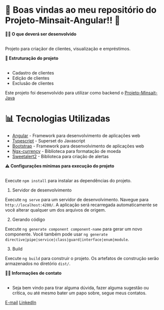 # :bank: Boas vindas ao meu repositório do Projeto-Minsait-Angular!! :rocket:
 <summary>
    <strong>👨‍💻 O que deverá ser desenvolvido</strong>
 </summary><br>

Projeto para criaçãor de clientes, visualização e empréstimos.<br>

 <summary>
    <strong>👷 Estruturação do projeto</strong>
 </summary><br>

- Cadastro de clientes
- Edição de clientes
- Exclusão de clientes

Este projeto foi desenvolvido para utilizar como backend o 
[Projeto-Minsait-Java](https://github.com/ArthurBarbosaOliveira/Projeto-Minsait-Java) 



# :bar_chart: Tecnologias Utilizadas

- [Angular](https://angular.io/) - Framework para desenvolvimento de aplicações web
- [Typescript](https://www.typescriptlang.org/) - Superset do Javascript
- [Bootstrap](https://getbootstrap.com/) - Framework para desenvolvimento de aplicações web
- [Ngx-currency](https://www.npmjs.com/package/ngx-currency) - Biblioteca para formatação de moeda
- [Sweetalert2](https://sweetalert2.github.io/) - Biblioteca para criação de alertas

<summary>
    <strong> ⚠️ Configurações mínimas para execução do projeto</strong>
</summary><br />

Execute `npm install` para instalar as dependências do projeto.

 1. Servidor de desenvolvimento

Execute `ng serve` para um servidor de desenvolvimento. Navegue para `http://localhost:4200/`. A aplicação será recarregada automaticamente se você alterar qualquer um dos arquivos de origem.

2. Gerando código

Execute `ng generate component component-name` para gerar um novo componente. Você também pode usar `ng generate directive|pipe|service|class|guard|interface|enum|module`.

3. Build

Execute `ng build` para construir o projeto. Os artefatos de construção serão armazenados no diretório `dist/`.

 <summary>
    <strong>👨‍💻 Informações de contato</strong>
 </summary><br>


- Seja bem vindo para tirar alguma dúvida, fazer alguma sugestão ou crítica, ou até mesmo bater um papo sobre, segue meus contatos.


[E-mail](mailto:arthurbarbosa93@gmail.com)    [LinkedIn](https://www.linkedin.com/in/arthurbarbosaoliveira/)

